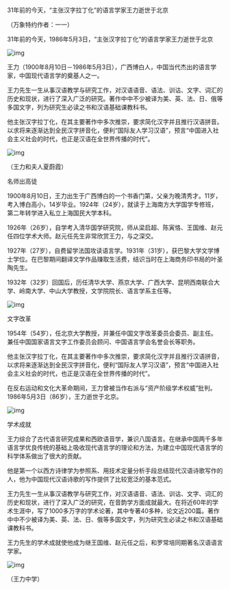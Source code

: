 31年前的今天，“主张汉字拉丁化”的语言学家王力逝世于北京



（万象特约作者：一一）

31年前的今天，1986年5月3日，“主张汉字拉丁化”的语言学家王力逝世于北京

![img](http://inews.gtimg.com/newsapp_match/0/1492184444/0)

王力（1900年8月10日－1986年5月3日），广西博白人，中国当代杰出的语言学家，中国现代语言学的奠基人之一。

王力先生一生从事汉语教学与研究工作，对汉语语音、语法、训诂、文字、词汇的历史和现状，进行了深入广泛的研究。著作中中不少被译为美、英、法、日、俄等多国文字，列为研究生必读之书和汉语基础课教科书。

他主张汉字拉丁化，在其主要著作中多次推崇，要求简化汉字并且推行汉语拼音。以求将来逐渐达到全民汉字拼音化，便利“国际友人学习汉语”，预言“中国进入社会主义社会的时代，也正是汉语在全世界传播的时代”。

![img](http://inews.gtimg.com/newsapp_match/0/1492184445/0)

（王力和夫人夏蔚霞）

名师出高徒

1900年8月10日，王力出生于广西博白的一个书香门第，父亲为晚清秀才。11岁，考入博白高小，14岁毕业。1924年（24岁），就读于上海南方大学国学专修班，第二年转学进入私立上海国民大学本科。

1926年（26岁），自学考入清华国学研究院，师从梁启超、陈寅恪、王国维、赵元任四位学术大师。赵元任先生非常欣赏王力，与之深交。

1927年（27岁），自费留学法国攻读语言学。1931年（31岁），获巴黎大学文学博士学位。在巴黎期间翻译文学作品赚取生活费，结识当时在上海商务印书局的叶圣陶先生。

1932年（32岁）回国后，历任清华大学、燕京大学、广西大学、昆明西南联合大学、岭南大学、中山大学教授，文学院院长、语言学系主任等。

![img](http://inews.gtimg.com/newsapp_match/0/1492184446/0)

文字改革

1954年（54岁），任北京大学教授，并兼任中国文字改革委员会委员、副主任。兼任中国国家语言文字工作委员会顾问、中国语言学会名誉会长等职务。

他主张汉字拉丁化，在其主要著作中多次推崇，要求简化汉字并且推行汉语拼音，以求将来逐渐达到全民汉字拼音化，便利“国际友人学习汉语”，预言“中国进入社会主义社会的时代，也正是汉语在全世界传播的时代”。

在反右运动和文化大革命期间，王力曾被当作右派与“资产阶级学术权威”批判。1986年5月3日（86岁），王力逝世于北京。

![img](http://inews.gtimg.com/newsapp_match/0/1492184447/0)

学术成就

王力综合了古代语言研究成果和西欧语音学，兼识八国语言。在继承中国两千多年语言学优良传统的基础上吸收现代语言学的理论和方法，为建立中国现代语言学的科学体系做出了很大的贡献。

他是第一个以西方诗律学为参照系、用技术定量分析手段总结现代汉语诗歌写作的人，他为中国现代汉语诗歌的写作提供了比较宽泛的基本范式。

王力先生一生从事汉语教学与研究工作，对汉语语音、语法、训诂、文字、词汇的历史和现状，进行了深入广泛的研究，在音韵学方面成就最大。在将近60年的学术生涯中，写了1000多万字的学术论著，其中专著40多种，论文近200篇。著作中中不少被译为美、英、法、日、俄等多国文字，列为研究生必读之书和汉语基础课教科书。

王力先生的学术成就使他成为继王国维、赵元任之后，和罗常培同期著名汉语语言学家。

![img](http://inews.gtimg.com/newsapp_match/0/1492184461/0)

（王力中学）